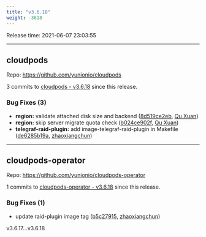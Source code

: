 ```yaml
---
title: "v3.6.18"
weight: -3618
---
```


Release time: 2021-06-07 23:03:55

-----

## cloudpods

Repo: https://github.com/yunionio/cloudpods

3 commits to [cloudpods - v3.6.18] since this release.

### Bug Fixes (3)
- **region:** validate attached disk size and backend ([8d519ce2eb](https://github.com/yunionio/cloudpods/commit/8d519ce2eb2acd203c6c109bd3b7ea114147f64d), [Qu Xuan](mailto:quxuan@yunionyun.com))
- **region:** skip server migrate quota check ([b024ce902f](https://github.com/yunionio/cloudpods/commit/b024ce902f027d8feb0be48df6be4c0306c0063f), [Qu Xuan](mailto:quxuan@yunionyun.com))
- **telegraf-raid-plugin:** add image-telegraf-raid-plugin in Makefile ([de6285b19a](https://github.com/yunionio/cloudpods/commit/de6285b19aa2f1c38f0efc46c5834637a12098fc), [zhaoxiangchun](mailto:1422928955@qq.com))

[cloudpods - v3.6.18]: https://github.com/yunionio/cloudpods/compare/v3.6.17...v3.6.18
-----

## cloudpods-operator

Repo: https://github.com/yunionio/cloudpods-operator

1 commits to [cloudpods-operator - v3.6.18] since this release.

### Bug Fixes (1)
- update raid-plugin image tag ([b5c27915](https://github.com/yunionio/cloudpods-operator/commit/b5c27915a9289901edc3ab133cb627e29fdab219), [zhaoxiangchun](mailto:1422928955@qq.com))

[cloudpods-operator - v3.6.18]: https://github.com/yunionio/cloudpods-operator/compare/v3.6.17...v3.6.18
v3.6.17...v3.6.18
